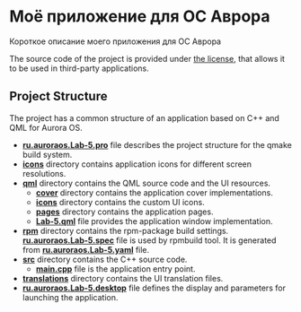 # Моё приложение для ОС Аврора

Короткое описание моего приложения для ОС Аврора

The source code of the project is provided under
[the license](LICENSE.BSD-3-CLAUSE.md),
that allows it to be used in third-party applications.

## Project Structure

The project has a common structure
of an application based on C++ and QML for Aurora OS.

* **[ru.auroraos.Lab-5.pro](ru.auroraos.Lab-5.pro)** file
  describes the project structure for the qmake build system.
* **[icons](icons)** directory contains application icons for different screen resolutions.
* **[qml](qml)** directory contains the QML source code and the UI resources.
  * **[cover](qml/cover)** directory contains the application cover implementations.
  * **[icons](qml/icons)** directory contains the custom UI icons.
  * **[pages](qml/pages)** directory contains the application pages.
  * **[Lab-5.qml](qml/Lab-5.qml)** file
    provides the application window implementation.
* **[rpm](rpm)** directory contains the rpm-package build settings.
  **[ru.auroraos.Lab-5.spec](rpm/ru.auroraos.Lab-5.spec)** file is used by rpmbuild tool.
  It is generated from **[ru.auroraos.Lab-5.yaml](rpm/ru.auroraos.Lab-5.yaml)** file.
* **[src](src)** directory contains the C++ source code.
  * **[main.cpp](src/main.cpp)** file is the application entry point.
* **[translations](translations)** directory contains the UI translation files.
* **[ru.auroraos.Lab-5.desktop](ru.auroraos.Lab-5.desktop)** file
  defines the display and parameters for launching the application.